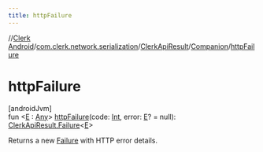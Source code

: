 ```yaml
---
title: httpFailure
---
```

//[Clerk Android](../../../../index.html)/[com.clerk.network.serialization](../../index.html)/[ClerkApiResult](../index.html)/[Companion](index.html)/[httpFailure](http-failure.html)



# httpFailure



[androidJvm]\
fun &lt;[E](http-failure.html) : [Any](https://kotlinlang.org/api/latest/jvm/stdlib/kotlin-stdlib/kotlin/-any/index.html)&gt; [httpFailure](http-failure.html)(code: [Int](https://kotlinlang.org/api/latest/jvm/stdlib/kotlin-stdlib/kotlin/-int/index.html), error: [E](http-failure.html)? = null): [ClerkApiResult.Failure](../-failure/index.html)&lt;[E](http-failure.html)&gt;



Returns a new [Failure](../-failure/index.html) with HTTP error details.




